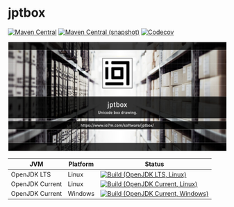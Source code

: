 jptbox
===

[![Maven Central](https://img.shields.io/maven-central/v/com.io7m.jptbox/com.io7m.jptbox.svg?style=flat-square)](http://search.maven.org/#search%7Cga%7C1%7Cg%3A%22com.io7m.jptbox%22)
[![Maven Central (snapshot)](https://img.shields.io/nexus/s/https/s01.oss.sonatype.org/com.io7m.jptbox/com.io7m.jptbox.svg?style=flat-square)](https://s01.oss.sonatype.org/content/repositories/snapshots/com/io7m/jptbox/)
[![Codecov](https://img.shields.io/codecov/c/github/io7m/jptbox.svg?style=flat-square)](https://codecov.io/gh/io7m/jptbox)

![jptbox](./src/site/resources/jptbox.jpg?raw=true)

| JVM             | Platform | Status |
|-----------------|----------|--------|
| OpenJDK LTS     | Linux    | [![Build (OpenJDK LTS, Linux)](https://img.shields.io/github/workflow/status/io7m/jptbox/main-openjdk_lts-linux)](https://github.com/io7m/jptbox/actions?query=workflow%3Amain-openjdk_lts-linux) |
| OpenJDK Current | Linux    | [![Build (OpenJDK Current, Linux)](https://img.shields.io/github/workflow/status/io7m/jptbox/main-openjdk_current-linux)](https://github.com/io7m/jptbox/actions?query=workflow%3Amain-openjdk_current-linux)
| OpenJDK Current | Windows  | [![Build (OpenJDK Current, Windows)](https://img.shields.io/github/workflow/status/io7m/jptbox/main-openjdk_current-windows)](https://github.com/io7m/jptbox/actions?query=workflow%3Amain-openjdk_current-windows)

